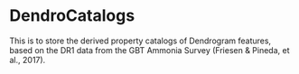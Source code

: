 # DendroCatalogs
This is to store the derived property catalogs of Dendrogram features, based on the DR1 data from the GBT Ammonia Survey (Friesen &amp; Pineda, et al., 2017).
